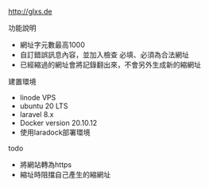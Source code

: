 <p>
    <a href="http://glxs.de" target="_blank">http://glxs.de</a>
</p>

功能說明
<ul>
    <li>網址字元數最高1000</li>
    <li>自訂錯誤訊息內容，並加入檢查 必填、必須為合法網址</li>
    <li>已經縮過的網址會將記錄翻出來，不會另外生成新的縮網址</li>
</ul>

建置環境
<ul>
    <li>linode VPS</li>
    <li>ubuntu 20 LTS</li>
    <li>laravel 8.x</li>
    <li>Docker version 20.10.12</li>
    <li>使用laradock部署環境</li>
</ul>

todo
<ul>
    <li>將網站轉為https</li>
    <li>縮址時阻擋自己產生的縮網址</li>
</ul>
